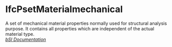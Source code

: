 IfcPsetMaterialmechanical
=========================
A set of mechanical material properties normally used for structural analysis
purpose. It contains all properties which are independent of the actual
material type.  
[ _bSI
Documentation_](https://standards.buildingsmart.org/IFC/DEV/IFC4_2/FINAL/HTML/schema/ifcmaterialresource/pset/pset_materialmechanical.htm)


